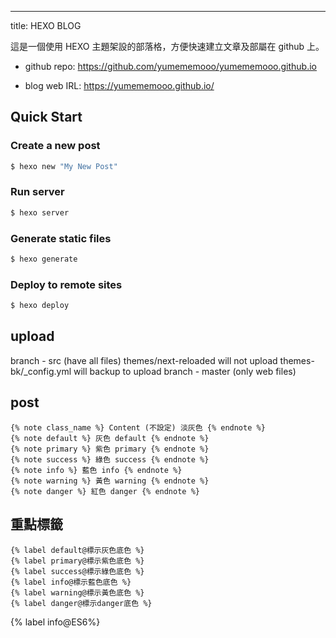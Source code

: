---
title:  HEXO BLOG


這是一個使用 HEXO 主題架設的部落格，方便快速建立文章及部屬在 github 上。

- github repo:
  https://github.com/yumememooo/yumememooo.github.io

- blog web IRL:
  https://yumememooo.github.io/

## Quick Start

### Create a new post

```bash
$ hexo new "My New Post"
```

### Run server

```bash
$ hexo server
```

### Generate static files

```bash
$ hexo generate
```

### Deploy to remote sites

```bash
$ hexo deploy
```

## upload

branch - src (have all files)
themes/next-reloaded will not upload
themes-bk/_config.yml will backup to upload
branch - master (only web files)


## post
```
{% note class_name %} Content (不設定) 淡灰色 {% endnote %}
{% note default %} 灰色 default {% endnote %}
{% note primary %} 紫色 primary {% endnote %}
{% note success %} 綠色 success {% endnote %}
{% note info %} 藍色 info {% endnote %}
{% note warning %} 黃色 warning {% endnote %}
{% note danger %} 紅色 danger {% endnote %}
```
## 重點標籤
```
{% label default@標示灰色底色 %}
{% label primary@標示紫色底色 %}
{% label success@標示綠色底色 %}
{% label info@標示藍色底色 %}
{% label warning@標示黃色底色 %}
{% label danger@標示danger底色 %}
```

{% label info@ES6%}